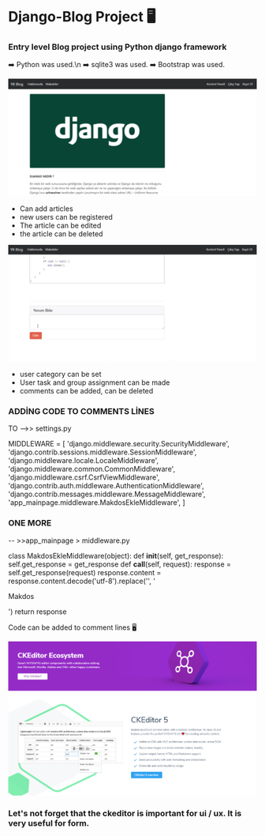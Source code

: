 # Django-Blog Project 🖥️

### Entry level Blog project using Python django framework

➡️ Python was used.\n
➡️ sqlite3 was used.
➡️ Bootstrap was used.

![](https://github.com/TAYFUN-KAYA/Django-Blog/blob/main/media/1.png)

- Can add articles
- new users can be registered
- The article can be edited
- the article can be deleted

![](https://github.com/TAYFUN-KAYA/Django-Blog/blob/main/media/4.png)

- user category can be set
- User task and group assignment can be made
- comments can be added, can be deleted


### ADDİNG CODE TO COMMENTS LİNES

TO -->> settings.py

MIDDLEWARE = [
 'django.middleware.security.SecurityMiddleware',
 'django.contrib.sessions.middleware.SessionMiddleware',
 'django.middleware.locale.LocaleMiddleware',
 'django.middleware.common.CommonMiddleware',
 'django.middleware.csrf.CsrfViewMiddleware',
 'django.contrib.auth.middleware.AuthenticationMiddleware',
 'django.contrib.messages.middleware.MessageMiddleware',
 'app_mainpage.middleware.MakdosEkleMiddleware',
 ]
 
 ### ONE MORE
 
 -- >>app_mainpage > middleware.py
 
 class MakdosEkleMiddleware(object):
 def __init__(self, get_response):
  self.get_response = get_response
 def __call__(self, request):
  response = self.get_response(request)
  response.content = response.content.decode('utf-8').replace('</html>', '<p>Makdos</p></html>')
  return response

Code can be added to comment lines 🖥️


![](https://github.com/TAYFUN-KAYA/Django-Blog/blob/main/media/resim_2020-11-18_235840.png)

### Let's not forget that the ckeditor is important for ui / ux. It is very useful for form.




